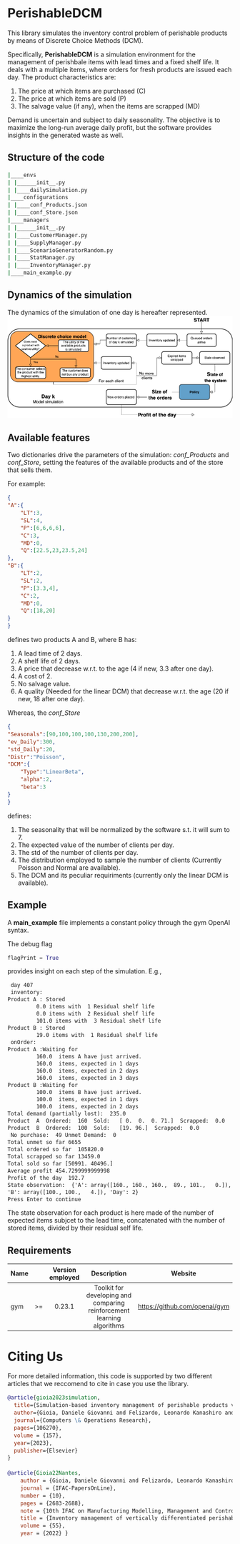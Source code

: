 # PerishableDCM

This library simulates the inventory control problem of perishable products by means of Discrete Choice Methods (DCM).

Specifically, **PerishableDCM** is a simulation environment for the management of perishbale items with lead times and a fixed shelf life. It deals with a multiple items, where orders for fresh products are issued each day. The product characteristics are:

1. The price at which items are purchased (C)
2. The price at which items are sold (P)
3. The salvage value (if any), when the items are scrapped (MD)

Demand is uncertain and subject to daily seasonality. The objective is to maximize the long-run average daily profit, but the software provides insights in the generated waste as well.

## Structure of the code

```bash
|____envs
| |______init__.py
| |____dailySimulation.py
|____configurations
| |____conf_Products.json
| |____conf_Store.json
|____managers
| |______init__.py
| |____CustomerManager.py
| |____SupplyManager.py
| |____ScenarioGeneratorRandom.py
| |____StatManager.py
| |____InventoryManager.py
|____main_example.py
```

## Dynamics of the simulation

The dynamics of the simulation of one day is hereafter represented.
![plot](./etc/DCM_dynamics.png)

## Available features

Two dictionaries drive the parameters of the simulation: *conf_Products* and *conf_Store*, setting the features of the available products and of the store that sells them.

For example:

```json
{
"A":{
    "LT":3,
    "SL":4,
    "P":[6,6,6,6],
    "C":3,
    "MD":0,
    "Q":[22.5,23,23.5,24]
},
"B":{
    "LT":2,
    "SL":2,
    "P":[3.3,4],
    "C":2,
    "MD":0,
    "Q":[18,20]
}
}
```

defines two products A and B, where B has:

1. A lead time of 2 days.
2. A shelf life of 2 days.
3. A price that decrease w.r.t. to the age (4 if new, 3.3 after one day).
4. A cost of 2.
5. No salvage value.
6. A quality (Needed for the linear DCM) that decrease w.r.t. the age (20 if new, 18 after one day).

Whereas, the *conf_Store*

```json
{
"Seasonals":[90,100,100,100,130,200,200],
"ev_Daily":300,
"std_Daily":20,
"Distr":"Poisson",
"DCM":{
    "Type":"LinearBeta",
    "alpha":2,
    "beta":3
}
}
```

defines:

1. The seasonality that will be normalized by the software s.t. it will sum to 7.
2. The expected value of the number of clients per day.
3. The std of the number of clients per day.
4. The distribution employed to sample the number of clients (Currently Poisson and Normal are available).
5. The DCM and its peculiar requiriments (currently only the linear DCM is available).

## Example

A **main_example** file implements a constant policy through the gym OpenAI syntax.

The debug flag

```Python
flagPrint = True
```

provides insight on each step of the simulation. E.g.,

```None
 day 407 
 inventory:
Product A : Stored
         0.0 items with  1 Residual shelf life
         0.0 items with  2 Residual shelf life
         101.0 items with  3 Residual shelf life
Product B : Stored
         19.0 items with  1 Residual shelf life
 onOrder:
Product A :Waiting for
         160.0  items A have just arrived.
         160.0  items, expected in 1 days
         160.0  items, expected in 2 days
         160.0  items, expected in 3 days
Product B :Waiting for
         100.0  items B have just arrived.
         100.0  items, expected in 1 days
         100.0  items, expected in 2 days
Total demand (partially lost):  235.0
Product  A  Ordered:  160  Sold:   [ 0.  0.  0. 71.]  Scrapped:  0.0
Product  B  Ordered:  100  Sold:   [19. 96.]  Scrapped:  0.0
 No purchase:  49 Unmet Demand:  0
Total unmet so far 6655
Total ordered so far  105820.0
Total scrapped so far 13459.0
Total sold so far [50991. 40496.]
Average profit 454.7299999999998
Profit of the day  192.7
State observation:  {'A': array([160., 160., 160.,  89., 101.,   0.]), 'B': array([100., 100.,   4.]), 'Day': 2}
Press Enter to continue

```

The state observation for each product is here made of the number of expected items subjcet to the lead time, concatenated with the number of stored items, divided by their residual self life.

## Requirements

| Name | | Version employed | Description        | Website |
|:-----|:-:|:-----------:|:---------------------:|:-----------:|
| gym | >= | 0.23.1 | Toolkit for developing and comparing reinforcement learning algorithms| <https://github.com/openai/gym>

# Citing Us

For more detailed information, this code is supported by two different articles that we reccomend to cite in case you use the library.

```bibtex
@article{gioia2023simulation,
  title={Simulation-based inventory management of perishable products via linear discrete choice models},
  author={Gioia, Daniele Giovanni and Felizardo, Leonardo Kanashiro and Brandimarte, Paolo},
  journal={Computers \& Operations Research},
  pages={106270},
  volume = {157},
  year={2023},
  publisher={Elsevier}
}

@article{Gioia22Nantes,
	author = {Gioia, Daniele Giovanni and Felizardo, Leonardo Kanashiro and Brandimarte, Paolo},
	journal = {IFAC-PapersOnLine},
	number = {10},
	pages = {2683-2688},
	note = {10th IFAC on Manufacturing Modelling, Management and Control MIM 2022},
	title = {Inventory management of vertically differentiated perishable products with stock-out based substitution},
	volume = {55},
	year = {2022} }
```
